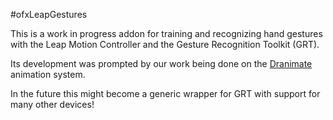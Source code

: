 #ofxLeapGestures

This is a work in progress addon for training and recognizing hand gestures with the Leap Motion Controller and the Gesture Recognition Toolkit (GRT). 

Its development was prompted by our work being done on the <a href="https://github.com/cmuartfab/dranimate">Dranimate</a> animation system.

In the future this might become a generic wrapper for GRT with support for many other devices!